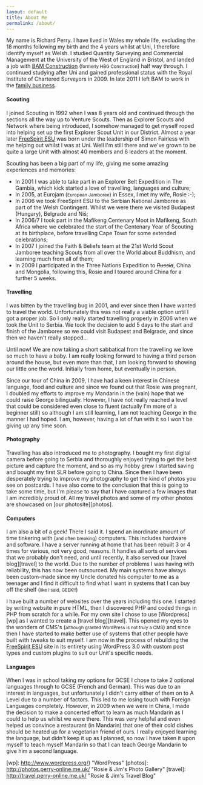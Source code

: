 ```yaml
---
layout: default
title: About Me
permalink: /about/
---
```


My name is Richard Perry. I have lived in Wales my whole life, excluding the 18 months following my birth and the 4 years whilst at Uni, I therefore identify myself as Welsh. I studied Quantity Surveying and Commercial Management at the University of the West of England in Bristol, and landed a job with [BAM Construction][bam] (<small>formerly HBG Construction</small>) half way through. I continued studying after Uni and gained professional status with the Royal Institute of Chartered Surveyors in 2009. In late 2011 I left BAM to work in the [family business][cp].

#### Scouting
I joined Scouting in 1992 when I was 8 years old and continued through the sections all the way up to Venture Scouts. Then as Explorer Scouts and Network where being introduced, I somehow managed to get myself roped into helping set up the first Explorer Scout Unit in our District. Almost a year later [FreeSpirit ESU][fs] was born under the leadership of Simon Fairless with me helping out whilst I was at Uni. Well I'm still there and we've grown to be quite a large Unit with almost 40 members and 6 leaders at the moment.

Scouting has been a big part of my life, giving me some amazing experiences and memories:

* In 2001 I was able to take part in an Explorer Belt Expedition in The Gambia, which kick started a love of travelling, languages and culture;
* In 2005, at Eurojam (<small>European Jamboree</small>) in Essex, I met my wife, Rosie :-);
* In 2006 we took FreeSpirit ESU to the Serbian National Jamboree as part of the Welsh Contingent. Whilst we were there we visited Budapest (Hungary), Belgrade and Ni&#x161;;
* In 2006/7 I took part in the Mafikeng Centenary Moot in Mafikeng, South Africa where we celebrated the start of the Centenary Year of Scouting at its birthplace, before travelling Cape Town for some extended celebrations;
* In 2007 I joined the Faith & Beliefs team at the 21st World Scout Jamboree teaching Scouts from all over the World about Buddhism, and learning much from all of them;
* In 2009 I participated in the Three Nations Expedition to ~~<cite id="Russia" lang="en" title="Costs became prohibitive to go to Russia in the end so it was only really Two Nations">Russia</cite>~~, China and Mongolia, following this, Rosie and I toured around China for a further 5 weeks.

#### Travelling
I was bitten by the travelling bug in 2001, and ever since then I have wanted to travel the world. Unfortunately this was not really a viable option until I got a proper job. So I only really started travelling properly in 2006 when we took the Unit to Serbia. We took the decision to add 5 days to the start and finish of the Jamboree so we could visit Budapest and Belgrade, and since then we haven't really stopped...

Until now! We are now taking a short sabbatical from the travelling we love so much to have a baby. I am really looking forward to having a third person around the house, but even more than that, I am looking forward to showing our little one the world. Initially from home, but eventually in person.

Since our tour of China in 2009, I have had a keen interest in Chinese language, food and culture and since we found out that Rosie was pregnant, I doubled my efforts to improve my Mandarin in the (vain) hope that we could raise George bilingually. However, I have not really reached a level that could be considered even close to fluent (actually I'm more of a beginner still) so although I am still learning, I am not teaching George in the manner I had hoped. I am, however, having a lot of fun with it so I won't be giving up any time soon.

#### Photography
Travelling has also introduced me to photography. I bought my first digital camera before going to Serbia and thoroughly enjoyed trying to get the best picture and capture the moment, and so as my hobby grew I started saving and bought my first SLR before going to China. Since then I have been desperately trying to improve my photography to get the kind of photos you see on postcards. I have also come to the conclusion that this is going to take some time, but I'm please to say that I have captured a few images that I am incredibly proud of. All my travel photos and some of my other photos are showcased on [our photosite][photos].

#### Computers
I am also a bit of a geek! There I said it. I spend an inordinate amount of time tinkering with (<small>and often breaking</small>) computers. This includes hardware and software. I have a server running at home that has been rebuilt 3 or 4 times for various, not very good, reasons. It handles all sorts of services that we probably don't need, and until recently, it also served our [travel blog][travel] to the world. Due to the number of problems I was having with reliability, this has now been outsourced. My main systems have always been custom-made since my Uncle donated his computer to me as a teenager and I find it difficult to find what I want in systems that I can buy off the shelf (<small>like I said, GEEK!!</small>)

I have built a number of websites over the years including this one. I started by writing website in pure HTML, then I discovered PHP and coded things in PHP from scratch for a while. For my own site I chose to use [Wordpress][wp] as I wanted to create a [travel blog][travel]. This opened my eyes to the wonders of CMS's (<small>although granted WordPress is not truly a CMS</small>) and since then I have started to make better use of systems that other people have built with tweaks to suit myself. I am now in the process of rebuilding the [FreeSpirit ESU][fs] site in its entirety using WordPress 3.0 with custom post types and custom plugins to suit our Unit's specific needs.

#### Languages
When I was in school taking my options for GCSE I chose to take 2 optional languages through to GCSE (French and German). This was due to an interest in languages, but unfortunately I didn't carry either of them on to A Level due to a number of factors. This led to me losing touch with Foreign Languages completely. However, in 2009 when we were in China, I made the decision to make a concerted effort to learn as much Mandarin as I could to help us whilst we were there. This was very helpful and even helped  us convince a restaurant (in Mandarin) that one of their cold dishes should be heated up for a vegetarian friend of ours. I really enjoyed learning the language, but didn't keep it up as I planned, so now I have taken it upon myself to teach myself Mandarin so that I can teach George Mandarin to give him a second language.

[bam]: http://www.bam.co.uk "BAM Construction"
[cp]: http://www.cpconstruction.co.uk "CP Construction"
[fs]: http://www.freespiritesu.org.uk/ "FreeSpirit ESU"
[wp]: http://www.wordpress.org/) "WordPress"
[photos]: http://photos.perry-online.me.uk/ "Rosie & Jim's Photo Gallery"
[travel]: http://travel.perry-online.me.uk/ "Rosie & Jim's Travel Blog"